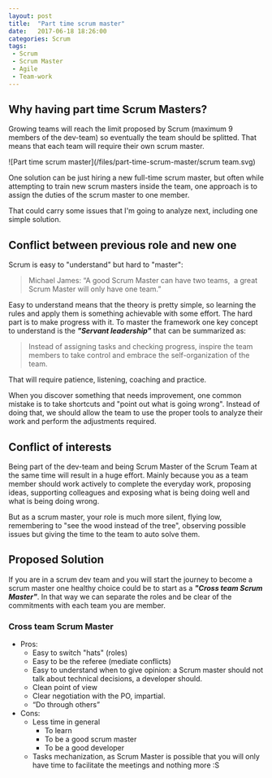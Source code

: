 ```yaml
---
layout: post
title:  "Part time scrum master"
date:   2017-06-18 18:26:00
categories: Scrum
tags:
 - Scrum
 - Scrum Master
 - Agile
 - Team-work
---
```



## Why having part time Scrum Masters?

Growing teams will reach the limit proposed by Scrum (maximum 9 members of the dev-team) so eventually the team should be splitted. That means that each team will require their own scrum master. 

![Part time scrum master](/files/part-time-scrum-master/scrum team.svg)


One solution can be just hiring a new full-time scrum master, 
but often while attempting to train new scrum masters inside the team,  one approach is to assign the duties of the scrum master to one member.

That could carry some issues that I'm going to analyze next, including one simple solution.


## Conflict between previous role and new one

Scrum is easy to "understand" but hard to "master": 

> Michael James: “A good Scrum Master can have two teams,  a great Scrum Master will only have one team.”

Easy to understand means that the theory is pretty simple, so learning the rules and apply them is something achievable with some effort. The hard part is to make progress with it.
To master the framework one key concept to understand is the ***"Servant leadership"*** that can be summarized as: 

> Instead of assigning tasks and checking progress, inspire the team members to take control and embrace the self-organization of the team.

That will require patience, listening, coaching and practice.

When you discover something that needs improvement, one common mistake is to take shortcuts and "point out what is going wrong". Instead of doing that, we should allow the team to use the proper tools to analyze their work and perform the adjustments required.

## Conflict of interests

Being part of the dev-team and being Scrum Master of the Scrum Team at the same time will result in a huge effort. Mainly because you as a team member should work actively to complete the everyday work, proposing ideas, supporting colleagues and exposing what is being doing well and what is being doing wrong. 

But as a scrum master, your role is much more silent, flying low, remembering to "see the wood instead of the tree", observing possible issues but giving the time to the team to auto solve them.


## Proposed Solution

 If you are in a scrum dev team and you will start the journey to become a scrum master one healthy choice could be to start as a ***"Cross team Scrum Master"***. In that way we can separate the roles and be clear of the commitments with each team you are member.

### Cross team Scrum Master
* Pros:
    * Easy to switch "hats" (roles)
    * Easy to be the referee (mediate conflicts)
    * Easy to understand when to give opinion: a Scrum master should not talk about technical decisions, a developer should.
    * Clean point of view
    * Clear negotiation with the PO, impartial.
    * “Do through others”
* Cons:
    * Less time in general
       * To learn
       * To be a good scrum master
       * To be a good developer 	
    * Tasks mechanization, as Scrum Master is possible that you will only have time to facilitate the meetings and nothing more :S

    
    
    




 








